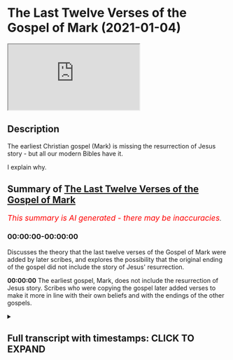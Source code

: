 # The Last Twelve Verses of the Gospel of Mark (2021-01-04)

<iframe loading='lazy' allow='autoplay' src='https://www.youtube.com/embed/vAX__ok05JU'></iframe>

## Description

The earliest Christian gospel (Mark) is missing the resurrection of Jesus story - but all our modern Bibles have it.

I explain why.

## Summary of [The Last Twelve Verses of the Gospel of Mark](https://www.youtube.com/watch?v=vAX__ok05JU)

*<span style="color:red; font-size:125%">This summary is AI generated - there may be inaccuracies</span>. [](/)*

### <a onclick="modifyYTiframeseektime('0')">00:00:00-00:00:00</a>

Discusses the theory that the last twelve verses of the Gospel of Mark were added by later scribes, and explores the possibility that the original ending of the gospel did not include the story of Jesus' resurrection.

**<a onclick="modifyYTiframeseektime('0')">00:00:00</a>** The earliest gospel, Mark, does not include the resurrection of Jesus story. Scribes who were copying the gospel later added verses to make it more in line with their own beliefs and with the endings of the other gospels.

<details><summary><h2>Full transcript with timestamps: CLICK TO EXPAND</h2></summary>

<a onclick="modifyYTiframeseektime('2')">0:00:02</a> in this episode i want to look at  
<a onclick="modifyYTiframeseektime('4')">0:00:04</a> a rather startling fact that our  
<a onclick="modifyYTiframeseektime('6')">0:00:06</a> earliest gospel the gospel of mark  
<a onclick="modifyYTiframeseektime('9')">0:00:09</a> does not contain the resurrection of  
<a onclick="modifyYTiframeseektime('12')">0:00:12</a> jesus story  
<a onclick="modifyYTiframeseektime('13')">0:00:13</a> uh it's simply not there and this is odd  
<a onclick="modifyYTiframeseektime('16')">0:00:16</a> because  
<a onclick="modifyYTiframeseektime('17')">0:00:17</a> if you look in most modern bibles you  
<a onclick="modifyYTiframeseektime('20')">0:00:20</a> will see  
<a onclick="modifyYTiframeseektime('20')">0:00:20</a> in chapter 16 um the story of  
<a onclick="modifyYTiframeseektime('24')">0:00:24</a> jesus's resurrection so how can this be  
<a onclick="modifyYTiframeseektime('27')">0:00:27</a> why am i saying this  
<a onclick="modifyYTiframeseektime('29')">0:00:29</a> well we want to look at the last 12  
<a onclick="modifyYTiframeseektime('31')">0:00:31</a> verses  
<a onclick="modifyYTiframeseektime('32')">0:00:32</a> of mark the gospel of mark is unique  
<a onclick="modifyYTiframeseektime('35')">0:00:35</a> amongst the gospels  
<a onclick="modifyYTiframeseektime('37')">0:00:37</a> in ending very abruptly after his  
<a onclick="modifyYTiframeseektime('39')">0:00:39</a> resurrection  
<a onclick="modifyYTiframeseektime('40')">0:00:40</a> jesus is never said to appear to his  
<a onclick="modifyYTiframeseektime('43')">0:00:43</a> disciples  
<a onclick="modifyYTiframeseektime('44')">0:00:44</a> or to anyone else instead when the women  
<a onclick="modifyYTiframeseektime('47')">0:00:47</a> who visit the tomb on the third day  
<a onclick="modifyYTiframeseektime('49')">0:00:49</a> find it empty empty and told to inform  
<a onclick="modifyYTiframeseektime('52')">0:00:52</a> the disciples  
<a onclick="modifyYTiframeseektime('53')">0:00:53</a> that jesus has been raised they it says  
<a onclick="modifyYTiframeseektime('56')">0:00:56</a> here in verse 8  
<a onclick="modifyYTiframeseektime('58')">0:00:58</a> they said nothing to anyone for they  
<a onclick="modifyYTiframeseektime('61')">0:01:01</a> were afraid that's mark chapter 16 verse  
<a onclick="modifyYTiframeseektime('65')">0:01:05</a> 8.  
<a onclick="modifyYTiframeseektime('66')">0:01:06</a> now this ending comes as a real surprise  
<a onclick="modifyYTiframeseektime('68')">0:01:08</a> to many readers who think that the women  
<a onclick="modifyYTiframeseektime('70')">0:01:10</a> surely must have told somebody  
<a onclick="modifyYTiframeseektime('72')">0:01:12</a> after all the word of the resurrection  
<a onclick="modifyYTiframeseektime('74')">0:01:14</a> did get out and the other three gospels  
<a onclick="modifyYTiframeseektime('76')">0:01:16</a> do go on to tell  
<a onclick="modifyYTiframeseektime('78')">0:01:18</a> the story of jesus appearance to the  
<a onclick="modifyYTiframeseektime('80')">0:01:20</a> disciples after the resurrection  
<a onclick="modifyYTiframeseektime('82')">0:01:22</a> so how could mark the earliest gospel  
<a onclick="modifyYTiframeseektime('84')">0:01:24</a> know that jesus was raised  
<a onclick="modifyYTiframeseektime('86')">0:01:26</a> if the women never told anyone right  
<a onclick="modifyYTiframeseektime('90')">0:01:30</a> the answer is this the ancient christian  
<a onclick="modifyYTiframeseektime('92')">0:01:32</a> scribes  
<a onclick="modifyYTiframeseektime('93')">0:01:33</a> who were making copies of the gospel of  
<a onclick="modifyYTiframeseektime('95')">0:01:35</a> mark were also surprised  
<a onclick="modifyYTiframeseektime('97')">0:01:37</a> by this startling end so they did what  
<a onclick="modifyYTiframeseektime('101')">0:01:41</a> scribes sometimes do  
<a onclick="modifyYTiframeseektime('102')">0:01:42</a> they changed the ending by adding some  
<a onclick="modifyYTiframeseektime('105')">0:01:45</a> verses of their own  
<a onclick="modifyYTiframeseektime('106')">0:01:46</a> that made this gospel more in line with  
<a onclick="modifyYTiframeseektime('108')">0:01:48</a> their own beliefs  
<a onclick="modifyYTiframeseektime('110')">0:01:50</a> and with the endings of the other  
<a onclick="modifyYTiframeseektime('111')">0:01:51</a> gospels of matthew luke  
<a onclick="modifyYTiframeseektime('113')">0:01:53</a> and john so the 12 new verses  
<a onclick="modifyYTiframeseektime('117')">0:01:57</a> that were added describe what in their  
<a onclick="modifyYTiframeseektime('120')">0:02:00</a> opinion  
<a onclick="modifyYTiframeseektime('120')">0:02:00</a> must have happened next the women tell  
<a onclick="modifyYTiframeseektime('123')">0:02:03</a> the disciples  
<a onclick="modifyYTiframeseektime('124')">0:02:04</a> what they had seen and heard then the  
<a onclick="modifyYTiframeseektime('125')">0:02:05</a> disciples traveled to galilee  
<a onclick="modifyYTiframeseektime('127')">0:02:07</a> they meet jesus who gives them their  
<a onclick="modifyYTiframeseektime('128')">0:02:08</a> final instructions and then he  
<a onclick="modifyYTiframeseektime('130')">0:02:10</a> ascends into heaven the ascension but  
<a onclick="modifyYTiframeseektime('134')">0:02:14</a> this new ending does not give it does  
<a onclick="modifyYTiframeseektime('136')">0:02:16</a> give a kind of closure to  
<a onclick="modifyYTiframeseektime('138')">0:02:18</a> uh the story but it's not the original  
<a onclick="modifyYTiframeseektime('142')">0:02:22</a> it cannot be found in any of the oldest  
<a onclick="modifyYTiframeseektime('145')">0:02:25</a> and best manuscripts of mark uh if you  
<a onclick="modifyYTiframeseektime('148')">0:02:28</a> look at the codex sinaiticus for example  
<a onclick="modifyYTiframeseektime('150')">0:02:30</a> there's a website codex seatticus  
<a onclick="modifyYTiframeseektime('152')">0:02:32</a> uh online uh which is just a couple of  
<a onclick="modifyYTiframeseektime('155')">0:02:35</a> miles from here in the british  
<a onclick="modifyYTiframeseektime('156')">0:02:36</a> library it does not contain the  
<a onclick="modifyYTiframeseektime('157')">0:02:37</a> resurrection appearances in mark's  
<a onclick="modifyYTiframeseektime('159')">0:02:39</a> gospel  
<a onclick="modifyYTiframeseektime('160')">0:02:40</a> neither does the codex vaticanus the  
<a onclick="modifyYTiframeseektime('162')">0:02:42</a> next oldest and these are  
<a onclick="modifyYTiframeseektime('163')">0:02:43</a> the most ancient manuscripts  
<a onclick="modifyYTiframeseektime('166')">0:02:46</a> also the writing style and the  
<a onclick="modifyYTiframeseektime('169')">0:02:49</a> vocabulary  
<a onclick="modifyYTiframeseektime('170')">0:02:50</a> in these 12 verses are not consistent  
<a onclick="modifyYTiframeseektime('175')">0:02:55</a> with the rest of the gospel they have a  
<a onclick="modifyYTiframeseektime('178')">0:02:58</a> different style they have a different  
<a onclick="modifyYTiframeseektime('179')">0:02:59</a> vocabulary  
<a onclick="modifyYTiframeseektime('180')">0:03:00</a> they they feel like they've been written  
<a onclick="modifyYTiframeseektime('182')">0:03:02</a> by other people  
<a onclick="modifyYTiframeseektime('183')">0:03:03</a> that's because they were added by  
<a onclick="modifyYTiframeseektime('185')">0:03:05</a> scribes later christians  
<a onclick="modifyYTiframeseektime('187')">0:03:07</a> who didn't want mark's gospel to end  
<a onclick="modifyYTiframeseektime('189')">0:03:09</a> where it did end  
<a onclick="modifyYTiframeseektime('192')">0:03:12</a> and that's why most modern translations  
<a onclick="modifyYTiframeseektime('194')">0:03:14</a> include  
<a onclick="modifyYTiframeseektime('195')">0:03:15</a> although they do include the verses they  
<a onclick="modifyYTiframeseektime('198')">0:03:18</a> tell  
<a onclick="modifyYTiframeseektime('198')">0:03:18</a> that their readers that they are a later  
<a onclick="modifyYTiframeseektime('202')">0:03:22</a> edition  
<a onclick="modifyYTiframeseektime('203')">0:03:23</a> so it says here a little note  
<a onclick="modifyYTiframeseektime('206')">0:03:26</a> uh the most ancient uh authorities bring  
<a onclick="modifyYTiframeseektime('208')">0:03:28</a> the book to a close  
<a onclick="modifyYTiframeseektime('210')">0:03:30</a> at the end of verse eight um  
<a onclick="modifyYTiframeseektime('214')">0:03:34</a> there we go so it's simply not there in  
<a onclick="modifyYTiframeseektime('216')">0:03:36</a> the original bible  
<a onclick="modifyYTiframeseektime('217')">0:03:37</a> but it's odd that they do  
<a onclick="modifyYTiframeseektime('220')">0:03:40</a> carry on including it and there are  
<a onclick="modifyYTiframeseektime('222')">0:03:42</a> other stories in the new testament which  
<a onclick="modifyYTiframeseektime('224')">0:03:44</a> we know now are not part of the original  
<a onclick="modifyYTiframeseektime('227')">0:03:47</a> uh  
<a onclick="modifyYTiframeseektime('228')">0:03:48</a> stories but were added later like the  
<a onclick="modifyYTiframeseektime('230')">0:03:50</a> woman caught on adultery in john's  
<a onclick="modifyYTiframeseektime('232')">0:03:52</a> gospel  
<a onclick="modifyYTiframeseektime('232')">0:03:52</a> uh chapter eight and there are verses  
<a onclick="modifyYTiframeseektime('234')">0:03:54</a> here and there throughout the bible  
<a onclick="modifyYTiframeseektime('236')">0:03:56</a> which have been added or deleted the  
<a onclick="modifyYTiframeseektime('239')">0:03:59</a> famous trinity verse in one  
<a onclick="modifyYTiframeseektime('240')">0:04:00</a> one john's probably the most notorious  
<a onclick="modifyYTiframeseektime('243')">0:04:03</a> uh these are added later  
<a onclick="modifyYTiframeseektime('244')">0:04:04</a> by over enthusiastic christian writers  
<a onclick="modifyYTiframeseektime('248')">0:04:08</a> so um what does this tell us well the  
<a onclick="modifyYTiframeseektime('250')">0:04:10</a> the bible is imperfect  
<a onclick="modifyYTiframeseektime('252')">0:04:12</a> um you know it's it's a human product uh  
<a onclick="modifyYTiframeseektime('255')">0:04:15</a> it ends abruptly in mark uh 16 verse 8.  
<a onclick="modifyYTiframeseektime('259')">0:04:19</a> later christians add uh their version  
<a onclick="modifyYTiframeseektime('261')">0:04:21</a> that there are several versions that  
<a onclick="modifyYTiframeseektime('263')">0:04:23</a> were added later on  
<a onclick="modifyYTiframeseektime('264')">0:04:24</a> and we see this happening frequently in  
<a onclick="modifyYTiframeseektime('266')">0:04:26</a> other parts of the bible  
<a onclick="modifyYTiframeseektime('268')">0:04:28</a> too um so this is a very uh  
<a onclick="modifyYTiframeseektime('271')">0:04:31</a> brief uh video i just want to talk about  
<a onclick="modifyYTiframeseektime('273')">0:04:33</a> the last  
<a onclick="modifyYTiframeseektime('274')">0:04:34</a> uh verses of mark chapter 16  
<a onclick="modifyYTiframeseektime('277')">0:04:37</a> uh in case you didn't know um till next  
<a onclick="modifyYTiframeseektime('280')">0:04:40</a> time  

</details>
